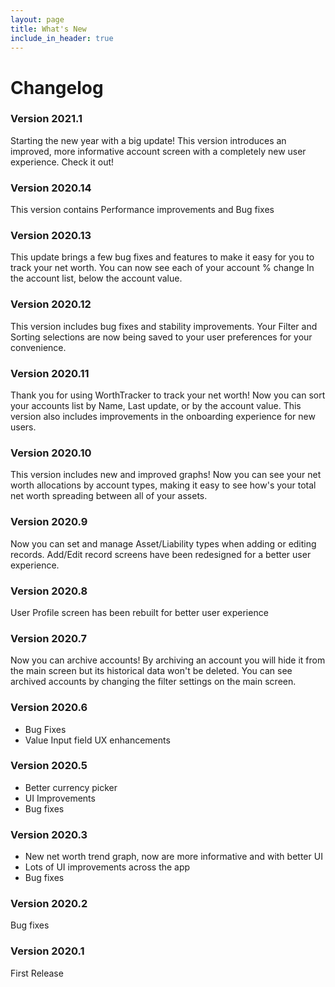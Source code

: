 ```yaml
---
layout: page
title: What's New
include_in_header: true
---
```


# Changelog

### **Version 2021.1**
Starting the new year with a big update!
This version introduces an improved, more informative account screen with a completely new user experience. Check it out!

### **Version 2020.14**
This version contains Performance improvements and Bug fixes

### **Version 2020.13**
This update brings a few bug fixes and features to make it easy for you to track your net worth.
You can now see each of your account % change In the account list, below the account value.

### **Version 2020.12**
This version includes bug fixes and stability improvements.
Your Filter and Sorting selections are now being saved to your user preferences for your convenience.

### **Version 2020.11**
Thank you for using WorthTracker to track your net worth!
Now you can sort your accounts list by Name, Last update, or by the account value.
This version also includes improvements in the onboarding experience for new users.

### **Version 2020.10**
This version includes new and improved graphs!
Now you can see your net worth allocations by account types, making it easy to see how's your total net worth spreading between all of your assets.

### **Version 2020.9**
Now you can set and manage Asset/Liability types when adding or editing records.
Add/Edit record screens have been redesigned for a better user experience.

### **Version 2020.8**
User Profile screen has been rebuilt for better user experience

### **Version 2020.7**
Now you can archive accounts!
By archiving an account you will hide it from the main screen but its historical data won't be deleted.
You can see archived accounts by changing the filter settings on the main screen.

### **Version 2020.6**
- Bug Fixes
- Value Input field UX enhancements

### **Version 2020.5**
- Better currency picker
- UI Improvements
- Bug fixes

### **Version 2020.3**
- New net worth trend graph, now are more informative and with better UI
- Lots of UI improvements across the app
- Bug fixes

### **Version 2020.2**
Bug fixes

### **Version 2020.1**
First Release

<br>